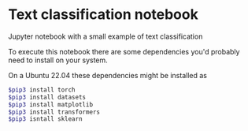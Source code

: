 # Text classification notebook
Jupyter notebook with a small example of text classification

To execute this notebook there are some dependencies you'd probably need to install on your system. 

On a Ubuntu 22.04 these dependencies might be installed as

```bash
$pip3 install torch
$pip3 install datasets
$pip3 install matplotlib
$pip3 install transformers
$pip3 isntall sklearn
```


